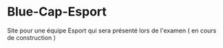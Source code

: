 # Blue-Cap-Esport
Site pour une équipe Esport qui sera présenté lors de l'examen ( en cours de construction )
